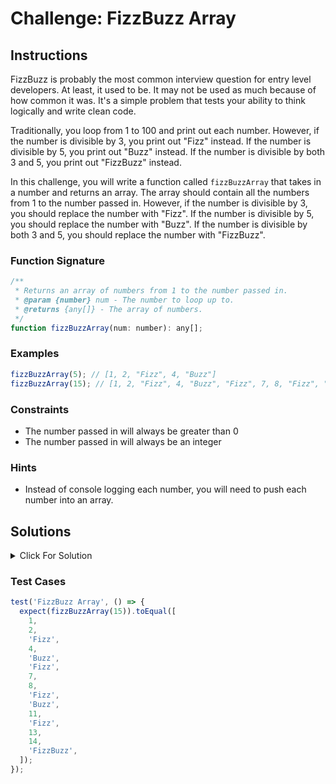 # Challenge: FizzBuzz Array

## Instructions

FizzBuzz is probably the most common interview question for entry level developers. At least, it used to be. It may not be used as much because of how common it was. It's a simple problem that tests your ability to think logically and write clean code.

Traditionally, you loop from 1 to 100 and print out each number. However, if the number is divisible by 3, you print out "Fizz" instead. If the number is divisible by 5, you print out "Buzz" instead. If the number is divisible by both 3 and 5, you print out "FizzBuzz" instead.

In this challenge, you will write a function called `fizzBuzzArray` that takes in a number and returns an array. The array should contain all the numbers from 1 to the number passed in. However, if the number is divisible by 3, you should replace the number with "Fizz". If the number is divisible by 5, you should replace the number with "Buzz". If the number is divisible by both 3 and 5, you should replace the number with "FizzBuzz".

### Function Signature

```js
/**
 * Returns an array of numbers from 1 to the number passed in.
 * @param {number} num - The number to loop up to.
 * @returns {any[]} - The array of numbers.
 */
function fizzBuzzArray(num: number): any[];
```

### Examples

```js
fizzBuzzArray(5); // [1, 2, "Fizz", 4, "Buzz"]
fizzBuzzArray(15); // [1, 2, "Fizz", 4, "Buzz", "Fizz", 7, 8, "Fizz", "Buzz", 11, "Fizz", 13, 14, "FizzBuzz"]
```

### Constraints

- The number passed in will always be greater than 0
- The number passed in will always be an integer

### Hints

- Instead of console logging each number, you will need to push each number into an array.

## Solutions

<details>
  <summary>Click For Solution</summary>

```js
function fizzBuzz(num) {
  const arr = [];

  for (let i = 1; i <= num; i++) {
    if (i % 3 === 0 && i % 5 === 0) {
      arr.push('FizzBuzz');
    } else if (i % 3 === 0) {
      arr.push('Fizz');
    } else if (i % 5 === 0) {
      arr.push('Buzz');
    } else {
      arr.push(i);
    }
  }

  return arr;
}
```

### Explanation

- Create an empty array to store our results.
- Loop from 1 to the number passed in.
- Check if the number is divisible by both 3 and 5 first. If it is, we push "FizzBuzz" into the array.
- If it's not, we check if the number is divisible by 3. If it is, we push "Fizz" into the array.
- If it's not, we check if the number is divisible by 5. If it is, we push "Buzz" into the array.
- If it's not, we push the number into the array.
- Return the array.

</details>

### Test Cases

```js
test('FizzBuzz Array', () => {
  expect(fizzBuzzArray(15)).toEqual([
    1,
    2,
    'Fizz',
    4,
    'Buzz',
    'Fizz',
    7,
    8,
    'Fizz',
    'Buzz',
    11,
    'Fizz',
    13,
    14,
    'FizzBuzz',
  ]);
});
```
